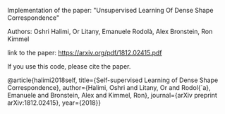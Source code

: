 Implementation of the paper: "Unsupervised Learning Of Dense Shape Correspondence"

Authors: Oshri Halimi, Or Litany, Emanuele Rodolà, Alex Bronstein, Ron Kimmel


link to the paper: https://arxiv.org/pdf/1812.02415.pdf

If you use this code, please cite the paper.

@article{halimi2018self,
  title={Self-supervised Learning of Dense Shape Correspondence},
  author={Halimi, Oshri and Litany, Or and Rodol{`a}, Emanuele and Bronstein, Alex and Kimmel, Ron},
  journal={arXiv preprint arXiv:1812.02415},
  year={2018}}

